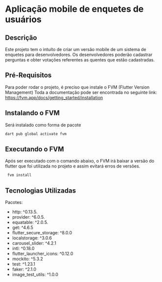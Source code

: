# Aplicação mobile de enquetes de usuários

## Descrição

Este projeto tem o intuíto de criar um versão mobile de um sistema de enquetes para desenvolvedores. Os desenvolvedores poderão cadastrar perguntas e obter votações referentes as quentes que estão cadastradas.

## Pré-Requisitos

Para poder rodar o projeto, é preciso que instale o FVM (Flutter Version Management)
Toda a documentação pode ser encontrada no seguinte link: <https://fvm.app/docs/getting_started/installation>

## Instalando o FVM

Será instalado como forma de pacote

```bash
dart pub global activate fvm
```

## Executando o FVM

Após ser executado com o comando abaixo, o FVM irá baixar a versão do flutter que foi utilizada no projeto e
assim evitará erros de versões.

```bash
 fvm install

```

## Tecnologias Utilizadas

Pacotes:

- http: ^0.13.5.
- provider: ^6.0.5.
- equatable: ^2.0.5.
- get: ^4.6.5
- flutter_secure_storage: ^8.0.0
- localstorage: ^3.0.6
- carousel_slider: ^4.2.1
- intl: ^0.18.0
- flutter_launcher_icons: ^0.12.0
- mockito: ^5.3.2
- test: ^1.23.1
- faker: ^2.1.0
- image_test_utils: ^1.0.0
